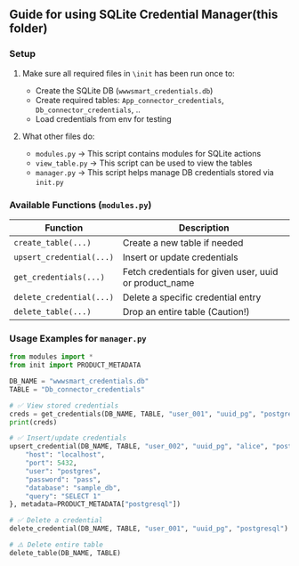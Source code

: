 ## Guide for using SQLite Credential Manager(this folder)

### Setup

1. Make sure all required files in `\init` has been run once to:
   - Create the SQLite DB (`wwwsmart_credentials.db`)
   - Create required tables: `App_connector_credentials`, `Db_connector_credentials`, ..
   - Load credentials from env for testing

2. What other files do:
   - `modules.py` → This script contains modules for SQLite actions
   - `view_table.py` → This script can be used to view the tables
   - `manager.py` → This script helps manage DB credentials stored via `init.py`

### Available Functions (`modules.py`)

| Function           | Description                                      |
|--------------------|--------------------------------------------------|
| `create_table(...)` | Create a new table if needed                    |
| `upsert_credential(...)` | Insert or update credentials              |
| `get_credentials(...)` | Fetch credentials for given user, uuid or product_name |
| `delete_credential(...)` | Delete a specific credential entry        |
| `delete_table(...)` | Drop an entire table (Caution!)                |

### Usage Examples for `manager.py`

```python
from modules import *
from init import PRODUCT_METADATA

DB_NAME = "wwwsmart_credentials.db"
TABLE = "Db_connector_credentials"

# ✅ View stored credentials
creds = get_credentials(DB_NAME, TABLE, "user_001", "uuid_pg", "postgresql")
print(creds)

# ✅ Insert/update credentials
upsert_credential(DB_NAME, TABLE, "user_002", "uuid_pg", "alice", "postgresql", {
    "host": "localhost",
    "port": 5432,
    "user": "postgres",
    "password": "pass",
    "database": "sample_db",
    "query": "SELECT 1"
}, metadata=PRODUCT_METADATA["postgresql"])

# ✅ Delete a credential
delete_credential(DB_NAME, TABLE, "user_001", "uuid_pg", "postgresql")

# ⚠️ Delete entire table
delete_table(DB_NAME, TABLE)